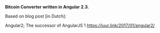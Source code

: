 **Bitcoin Converter written in Angular 2.3.**

Based on blog post [in Dutch]:

Angular2; The successor of AngularJS 1
https://juur.link/2017/01/angular2/
